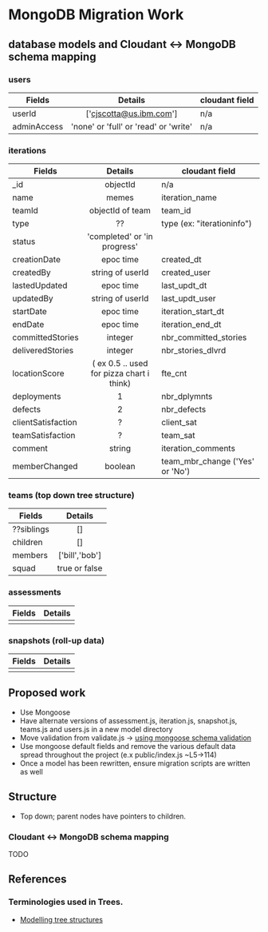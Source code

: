 # MongoDB Migration Work

## database models and Cloudant <-> MongoDB schema mapping


### users
| Fields        | Details       | cloudant field
| ------------- |:-------------:|-------------
| userId      | ['cjscotta@us.ibm.com']              | n/a
| adminAccess | 'none' or 'full' or 'read' or 'write'| n/a

### iterations
| Fields        | Details       | cloudant field
| ------------- |:-------------:|-------------
|_id| objectId | n/a
|name | memes | iteration_name
|teamId | objectId of team | team_id 
|type | ?? | type (ex:  "iterationinfo")
|status| 'completed' or 'in progress'
|creationDate|epoc time | created_dt
|createdBy| string of userId | created_user
|lastedUpdated| epoc time | last_updt_dt
|updatedBy| string of userId | last_updt_user
|startDate| epoc time|iteration_start_dt
|endDate| epoc time|iteration_end_dt
|committedStories| integer | nbr_committed_stories
|deliveredStories| integer | nbr_stories_dlvrd
|locationScore | ( ex 0.5 .. used for pizza chart i think) | fte_cnt
|deployments | 1 | nbr_dplymnts
|defects | 2 | nbr_defects
|clientSatisfaction| ? | client_sat
|teamSatisfaction| ? | team_sat
|comment| string | iteration_comments
|memberChanged| boolean | team_mbr_change ('Yes' or 'No')


### teams (top down tree structure)


| Fields        | Details           
| ------------- |:-------------:
| ??siblings      | []      
| children      | []
| members       | ['bill','bob']
| squad          | true or false


### assessments
| Fields        | Details           
| ------------- |:-------------:
|       |       
### snapshots (roll-up data)
| Fields        | Details           
| ------------- |:-------------:
|       |       
## Proposed work
* Use Mongoose
* Have alternate versions of assessment.js, iteration.js, snapshot.js, teams.js and users.js in a new model directory
* Move validation from validate.js -> [using mongoose schema validation]
* Use mongoose default fields and remove the various default data spread throughout the project (e.x public/index.js ~L5->114)
* Once a model has been rewritten, ensure migration scripts are written as well

## Structure
* Top down; parent nodes have pointers to children.


### Cloudant <-> MongoDB schema mapping
TODO


## References

### Terminologies used in Trees.


 * [Modelling tree structures]

[Modelling tree structures]: <https://docs.mongodb.com/manual/applications/data-models-tree-structures/>
[using mongoose schema validation]: <http://mongoosejs.com/docs/validation.html>
